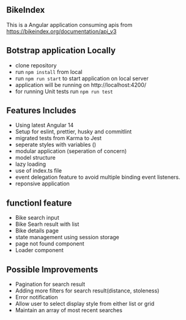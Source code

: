 ## BikeIndex
  This is a Angular application consuming apis from https://bikeindex.org/documentation/api_v3 

## Botstrap application Locally
- clone repository
- run `npm install` from local
- run `npm run start` to start application on local server
- application will be running on http://localhost:4200/
- for running Unit tests run `npm run test`


## Features Includes
- Using latest Angular 14
- Setup for eslint, prettier, husky and commitlint
- migrated tests from Karma to Jest
- seperate styles with variables ()
- modular application (seperation of concern)
- model structure
- lazy loading
- use of index.ts file
- event delegation feature to avoid multiple binding event listeners.
- reponsive application

## functionl feature
- Bike search input
- Bike Searh result with list
- Bike details page
- state management using session storage
- page not found component
- Loader component

## Possible Improvements
- Pagination for search result
- Adding more filters for search result(distance, stoleness)
- Error notification
- Allow user to select display style from either list or grid
- Maintain an array of most recent searches


